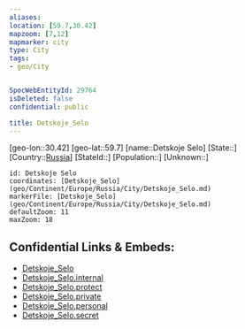 ```yaml
---
aliases: 
location: [59.7,30.42]
mapzoom: [7,12] 
mapmarker: city 
type: City
tags:
- geo/City


SpocWebEntityId: 29764
isDeleted: false
confidential: public

title: Detskoje_Selo
---
```

[geo-lon::30.42]
[geo-lat::59.7]
[name::Detskoje Selo]
[State::]
[Country::[Russia](geo/Continent/Europe/Russia.md)]
[StateId::]
[Population::]
[Unknown::]


```leaflet
id: Detskoje Selo
coordinates: [Detskoje_Selo](geo/Continent/Europe/Russia/City/Detskoje_Selo.md)
markerFile: [Detskoje_Selo](geo/Continent/Europe/Russia/City/Detskoje_Selo.md)
defaultZoom: 11 
maxZoom: 18
```


## Confidential Links & Embeds: 
- [Detskoje_Selo](../../../../../../_public/geo/Continent/Europe/Russia/City/Detskoje_Selo.md) 
- [Detskoje_Selo.internal](../../../../../../_internal/geo/Continent/Europe/Russia/City/Detskoje_Selo.internal.md) 
- [Detskoje_Selo.protect](../../../../../../_protect/geo/Continent/Europe/Russia/City/Detskoje_Selo.protect.md) 
- [Detskoje_Selo.private](../../../../../../_private/geo/Continent/Europe/Russia/City/Detskoje_Selo.private.md) 
- [Detskoje_Selo.personal](../../../../../../_personal/geo/Continent/Europe/Russia/City/Detskoje_Selo.personal.md) 
- [Detskoje_Selo.secret](../../../../../../_secret/geo/Continent/Europe/Russia/City/Detskoje_Selo.secret.md) 
